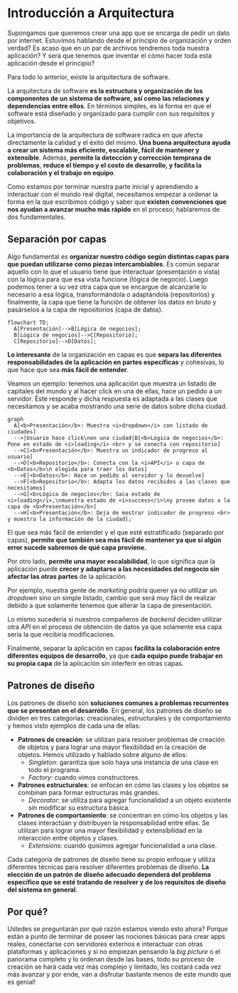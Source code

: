 # Introducción a Arquitectura

Supongamos que queremos crear una app que se encarga de pedir un dato por
internet. Estuvimos hablando desde el principio de organización y orden verdad?
Es acaso que en un par de archivos tendremos toda nuestra aplicación? Y será que
tenemos que inventar el cómo hacer toda esta aplicación desde el principio?

Para todo lo anterior, existe la arquitectura de software.

La arquitectura de software __es la estructura y organización de los componentes
de un sistema de software, así como las relaciones y dependencias entre ellos__.
En términos simples, es la forma en que el software está diseñado y organizado
para cumplir con sus requisitos y objetivos.

La importancia de la arquitectura de software radica en que afecta directamente
la calidad y el éxito del mismo. __Una buena arquitectura ayuda a crear un
sistema más eficiente, escalable, fácil de mantener y extensible__. Además,
__permite la detección y corrección temprana de problemas__, __reduce el tiempo
y el costo de desarrollo, y facilita la colaboración y el trabajo en equipo__.

Como estamos por terminar nuestra parte inicial y aprendiendo a interactuar con
el mundo real digital, necesitamos empezar a ordenar la forma en la que
escribimos código y saber que __existen convenciones que nos ayudan a avanzar
mucho más rápido__ en el proceso; hablaremos de dos fundamentales.

## Separación por capas

Algo fundamental es __organizar nuestro código según distintas capas para que
puedan utilizarse como piezas intercambiables__. Es común separar aquello con lo
que el usuario tiene que interactuar (presentación o vista) con la lógica para que
esa vista funcione (lógica de negocio). Luego podemos tener a su vez otra capa
que se encargue de alcanzarle lo necesario a esa lógica, transformándola o
adaptándola (repositorios) y finalmente, la capa que tiene la función de obtener
los datos en bruto y pasárselos a la capa de repositorios (capa de datos).

```mermaid
flowchart TD;
  A[Presentación]-->B[Lógica de negocios];
  B[Lógica de negocios]-->C[Repositorio];
  C[Repositorio]-->D[Datos];
```

__Lo interesante__ de la organización en capas es que __separa las diferentes
responsabilidades de la aplicación en partes específicas__ y cohesivas, lo que
hace que sea __más fácil de entender__.

Veamos un ejemplo: tenemos una aplicación que muestra un listado de capitales
del mundo y al hacer click en una de ellas, hace un pedido a un servidor. Éste
responde y dicha respuesta es adaptada a las clases que necesitamos y se acaba
mostrando una serie de datos sobre dicha ciudad.

```mermaid
graph 
  A[<b>Presentación</b>: Muestra <i>dropdown</i> con listado de ciudades]
  -->|Usuario hace click\nen una ciudad|B[<b>Lógica de negocios</b>: Pone en estado de <i>loading</i> <br> y se conecta con repositorio]
  -->C[<b>Presentación</b>: Muestra un indicador de progreso al usuario]
  -->D[<b>Repositorio</b>: Conecta con la <i>API</i> o capa de <b>Datos</b>\n elegida para traer los datos]
  -->E[<b>Datos</b>: Hace un pedido al servidor y lo devuelve]
  -->F[<b>Repositorio</b>: Adapta los datos recibidos a las clases que necesitamos]
  -->G[<b>Lógica de negocios</b>: Saca estado de <i>loading</i>,\nmuestra estado de <i>success</i>\ny provee datos a la capa de <b>Presentación</b>]
  -->H[<b>Presentación</b>: Deja de mostrar indicador de progreso <br> y muestra la información de la ciudad];

```

El que sea más fácil de entender y el que esté estratificado (separado por
capas), __permite que también sea más fácil de mantener ya que si algún error
sucede sabremos de qué capa proviene.__

Por otro lado, __permite una mayor escalabilidad__, lo que significa que la
aplicación puede  __crecer y adaptarse a las necesidades del negocio sin afectar
las otras partes__ de la  aplicación.

Por ejemplo, nuestra gente de _marketing_ podría querer ya no utilizar un
_dropdown_ sino un simple listado, cambio que será muy fácil de realizar debido
a que solamente tenemos que alterar la capa de presentación.

Lo mismo sucedería si nuestros compañeros de _backend_ deciden utilizar otra
_API_ en el proceso de obtención de datos ya que solamente esa capa sería la que
recibiría modificaciones.

Finalmente, separar la aplicación en capas __facilita la colaboración entre
diferentes equipos de desarrollo__, ya que __cada equipo puede trabajar en su propia
capa__ de la aplicación sin interferir en otras capas.

## Patrones de diseño

Los patrones de diseño son __soluciones comunes a problemas recurrentes que se
presentan en el desarrollo__. En general, los patrones de diseño se dividen en
tres categorías: creacionales, estructurales y de comportamiento y hemos visto
ejemplos de cada una de ellas:

- __Patrones de creación__: se utilizan para resolver problemas de creación de
  objetos y para lograr una mayor flexibilidad en la creación de objetos. Hemos
  utilizado y hablado sobre alguno de ellos:
  - _Singleton_: garantiza que solo haya una instancia de una clase en todo el
    programa.
  - _Factory_: cuando vimos constructores.
- __Patrones estructurales__: se enfocan en cómo las clases y los objetos se
  combinan para formar estructuras más grandes.
  - _Decorator_: se utiliza para agregar funcionalidad a un objeto existente sin
    modificar su estructura básica.
- __Patrones de comportamiento__: se concentran en cómo los objetos y las clases
  interactúan y distribuyen la responsabilidad entre ellas. Se utilizan para
  lograr una mayor flexibilidad y extensibilidad en la interacción entre objetos
  y clases.
  - _Extensions_: cuando quisimos agregar funcionalidad a una clase.

Cada categoría de patrones de diseño tiene su propio enfoque y utiliza
diferentes técnicas para resolver diferentes problemas de diseño. __La elección
de un patrón de diseño adecuado dependerá del problema específico que se esté
tratando de resolver y de los requisitos de diseño del sistema en general.__

## Por qué?

Ustedes se preguntarán por qué razón estamos viendo esto ahora? Porque están a
punto de terminar de poseer las nociones básicas para crear apps reales,
conectarse con servidores externos e interactuar con otras plataformas y
aplicaciones y si no empiezan pensando la _big picture_ o el panorama completo y
lo ordenan desde las bases, todo su proceso de creación se hará cada vez más
complejo y limitado, les costará cada vez más avanzar y por ende, van a
disfrutar bastante menos de este mundo que es genial!
